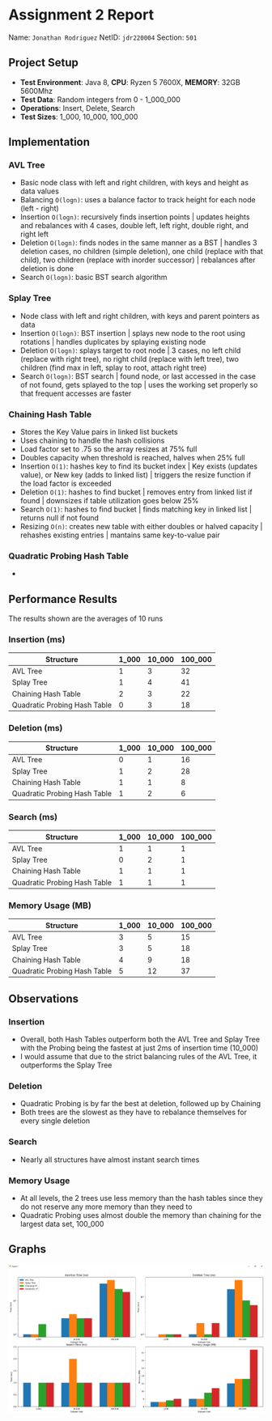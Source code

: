 # Assignment 2 Report
Name: `Jonathan Rodriguez`
NetID: `jdr220004`
Section: `501`


## Project Setup
- **Test Environment**: Java 8, **CPU**: Ryzen 5 7600X, **MEMORY**: 32GB 5600Mhz
- **Test Data**: Random integers from 0 - 1_000_000
- **Operations**: Insert, Delete, Search
- **Test Sizes**: 1_000, 10_000, 100_000

## Implementation

### AVL Tree
- Basic node class with left and right children, with keys and height as data values
- Balancing `O(logn)`: uses a balance factor to track height for each node (left - right)
- Insertion `O(logn)`: recursively finds insertion points | updates heights and rebalances with 4 cases, double left, left right, double right, and right left
- Deletion `O(logn)`: finds nodes in the same manner as a BST | handles 3 deletion cases, no children (simple deletion), one child (replace with that child), two children (replace with inorder successor) | rebalances after deletion is done
- Search `O(logn)`: basic BST search algorithm

### Splay Tree
- Node class with left and right children, with keys and parent pointers as data
- Insertion `O(logn)`: BST insertion | splays new node to the root using rotations | handles duplicates by splaying existing node
- Deletion `O(logn)`: splays target to root node | 3 cases, no left child (replace with right tree), no right child (replace with left tree), two children (find max in left, splay to root, attach right tree)
- Search `O(logn)`: BST search | found node, or last accessed in the case of not found, gets splayed to the top | uses the working set properly so that frequent accesses are faster

### Chaining Hash Table
- Stores the Key Value pairs in linked list buckets
- Uses chaining to handle the hash collisions
- Load factor set to .75 so the array resizes at 75% full
- Doubles capacity when threshold is reached, halves when 25% full
- Insertion `O(1)`: hashes key to find its bucket index | Key exists (updates value), or New key (adds to linked list) | triggers the resize function if the load factor is exceeded
- Deletion `O(1)`: hashes to find bucket | removes entry from linked list if found | downsizes if table utilization goes below 25%
- Search `O(1)`: hashes to find bucket | finds matching key in linked list | returns null if not found
- Resizing `O(n)`: creates new table with either doubles or halved capacity | rehashes existing entries | mantains same key-to-value pair

### Quadratic Probing Hash Table
- 

## Performance Results

The results shown are the averages of 10 runs

### Insertion (ms)

| Structure | 1_000 | 10_000 | 100_000 |
|-----------|-------|--------|----------|
|AVL Tree | 1 | 3 | 32|
|Splay Tree | 1 | 4 | 41|
|Chaining Hash Table | 2 | 3 | 22|
|Quadratic Probing Hash Table | 0 | 3 | 18|

### Deletion (ms)

| Structure | 1_000 | 10_000 | 100_000 |
|-----------|-------|--------|----------|
|AVL Tree | 0 | 1 | 16|
|Splay Tree | 1 | 2 | 28|
|Chaining Hash Table | 1 | 1 | 8|
|Quadratic Probing Hash Table | 1 | 2 | 6|

### Search (ms)

| Structure | 1_000 | 10_000 | 100_000 |
|-----------|-------|--------|----------|
|AVL Tree | 1 | 1 | 1|
|Splay Tree | 0 | 2 | 1|
|Chaining Hash Table | 1 | 1 | 1|
|Quadratic Probing Hash Table | 1 | 1 | 1|

### Memory Usage (MB)

| Structure | 1_000 | 10_000 | 100_000 |
|-----------|-------|--------|----------|
|AVL Tree | 3 | 5 | 15|
|Splay Tree | 3 | 5| 18|
|Chaining Hash Table | 4 | 9 | 18|
|Quadratic Probing Hash Table | 5 | 12 | 37|

## Observations

### Insertion

- Overall, both Hash Tables outperform both the AVL Tree and Splay Tree with the Probing being the fastest at just 2ms of insertion time (10_000)
- I would assume that due to the strict balancing rules of the AVL Tree, it outperforms the Splay Tree

### Deletion

- Quadratic Probing is by far the best at deletion, followed up by Chaining
- Both trees are the slowest as they have to rebalance themselves for every single deletion

### Search

- Nearly all structures have almost instant search times 

### Memory Usage

- At all levels, the 2 trees use less memory than the hash tables since they do not reserve any more memory than they need to
- Quadratic Probing uses almost double the memory than chaining for the largest data set, 100_000

## Graphs

![alt text](image.png)